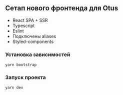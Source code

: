## Сетап нового фронтенда для Otus

- React SPA + SSR
- Typescript
- Eslint
- Подключены aliases
- Styled-components

### Установка зависимостей
`yarn bootstrap`

### Запуск проекта
`yarn dev`